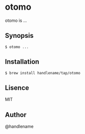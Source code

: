 # otomo

otomo is ...

## Synopsis

```console
$ otomo ...
```

## Installation

```console
$ brew install handlename/tap/otomo
```

## Lisence

MIT

## Author

@handlename
